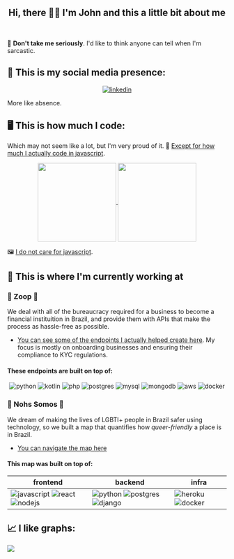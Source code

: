 <div align="center">
  <h2>Hi, there 🏳️‍🌈 I'm John and this a little bit about me</h2>
</div>
<br/>

🥇 **Don't take me seriously**. I'd like to think anyone can tell when I'm sarcastic.


## 🔖 This is my social media presence:

<div align="center">  
  <a href="https://www.linkedin.com/in/joaocurcio" target="_blank">
   <img alt="linkedin" src="https://img.shields.io/badge/LinkedIn-0077B5?style=for-the-badge&logo=linkedin&logoColor=white">
  </a>
</div>

More like absence.

## 🖥️ This is how much I code: 

Which may not seem like a lot, but I'm very proud of it. 💙 [Except for how much I actually code in javascript](https://github-readme-stats.vercel.app/api/top-langs/?username=johncurcio&hide=css,html,clojure&layout=compact&theme=synthwave). 

<div align="center">
  <a href="https://github.com/johncurcio">
    <img height="180em" align="center" src="https://github-readme-stats.vercel.app/api?username=johncurcio&count_private=true&show_icons=true&include_all_commits=true&theme=synthwave" />
  </a>
  <a href="https://github.com/johncurcio">
    <img height="180em" align="center" src="https://github-readme-stats.vercel.app/api/top-langs/?username=johncurcio&hide=css,html,javascript,clojure&layout=compact&theme=synthwave" />
  </a>
</div>
 <p></p>



🖼️ [I do not care for javascript](https://raw.githubusercontent.com/johncurcio/images/master/meme.jpg).

  
## 💼 This is where I'm currently working at

### 🧡 Zoop 🧡 

We deal with all of the bureaucracy required for a business to become a financial instituition in Brazil, and provide them with APIs that make the process as hassle-free as possible.

- [You can see some of the endpoints I actually helped create here](https://docs.zoop.co/v2-banking/reference/post_v2-marketplaces-marketplace-id-banking-accreditation-holders
). My focus is mostly on onboarding businesses and ensuring their compliance to KYC regulations. 

#### These endpoints are built on top of:

<div align="center">
 <img alt="python" src="https://img.shields.io/badge/Python-14354C?style=for-the-badge&logo=python&logoColor=white">
 <img alt="kotlin" src="https://img.shields.io/badge/Kotlin-0095D5?style=for-the-badge&logo=python&logoColor=white">
 <img alt="php" src="https://img.shields.io/badge/PHP-777BB4?style=for-the-badge&logo=php&logoColor=white">
 <img alt="postgres" src="https://img.shields.io/badge/PostgreSQL-316192?style=for-the-badge&logo=python&logoColor=white">
 <img alt="mysql" src="https://img.shields.io/badge/MySQL-005C84?style=for-the-badge&logo=mysql&logoColor=white">
 <img alt="mongodb" src="https://img.shields.io/badge/MongoDB-4EA94B?style=for-the-badge&logo=python&logoColor=white">
 <img alt="aws" src="https://img.shields.io/badge/Amazon_AWS-232F3E?style=for-the-badge&logo=python&logoColor=white">
 <img alt="docker" src="https://img.shields.io/badge/Docker-2CA5E0?style=for-the-badge&logo=docker&logoColor=white">
</div>

### 🌈 Nohs Somos 🌈

We dream of making the lives of LGBTI+ people in Brazil safer using technology, so we built a map that quantifies how *queer-friendly* a place is in Brazil.

- [You can navigate the map here](https://mapalgbti.nohssomos.com.br/)

#### This map was built on top of:

<div align="center">
  <table>
    <thead>
      <th>frontend</th>
      <th>backend</th>
      <th>infra</th>
    </thead>
    <tbody>
      <tr>
        <td>
         <img alt="javascript" src="https://img.shields.io/badge/JavaScript-323330?style=for-the-badge&logo=javascript&logoColor=F7DF1E">
         <img alt="react" src="https://img.shields.io/badge/React-20232A?style=for-the-badge&logo=react&logoColor=61DAFB">
         <img alt="nodejs" src="https://img.shields.io/badge/Node.js-43853D?style=for-the-badge&logo=node.js&logoColor=white">
        </td>
        <td>
         <img alt="python" src="https://img.shields.io/badge/Python-14354C?style=for-the-badge&logo=python&logoColor=white">
         <img alt="postgres" src="https://img.shields.io/badge/PostgreSQL-316192?style=for-the-badge&logo=python&logoColor=white">
         <img alt="django" src="https://img.shields.io/badge/Django-092E20?style=for-the-badge&logo=django&logoColor=whitee">
        </td>
        <td>
         <img alt="heroku" src="https://img.shields.io/badge/Heroku-430098?style=for-the-badge&logo=heroku&logoColor=white">
         <img alt="docker" src="https://img.shields.io/badge/Docker-2CA5E0?style=for-the-badge&logo=docker&logoColor=white">
        </td>
      </tr>
    </tbody>
  </table>
</div>


## 📈 I like graphs:

<img align="center" src="https://github-profile-summary-cards.vercel.app/api/cards/profile-details?username=johncurcio&theme=dracula" />

